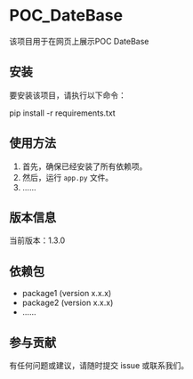 # POC_DateBase

该项目用于在网页上展示POC DateBase

## 安装

要安装该项目，请执行以下命令：

pip install -r requirements.txt

## 使用方法

1. 首先，确保已经安装了所有依赖项。
2. 然后，运行 `app.py` 文件。
3. ......

## 版本信息

当前版本：1.3.0

## 依赖包

- package1 (version x.x.x)
- package2 (version x.x.x)
- ......

## 参与贡献

有任何问题或建议，请随时提交 issue 或联系我们。